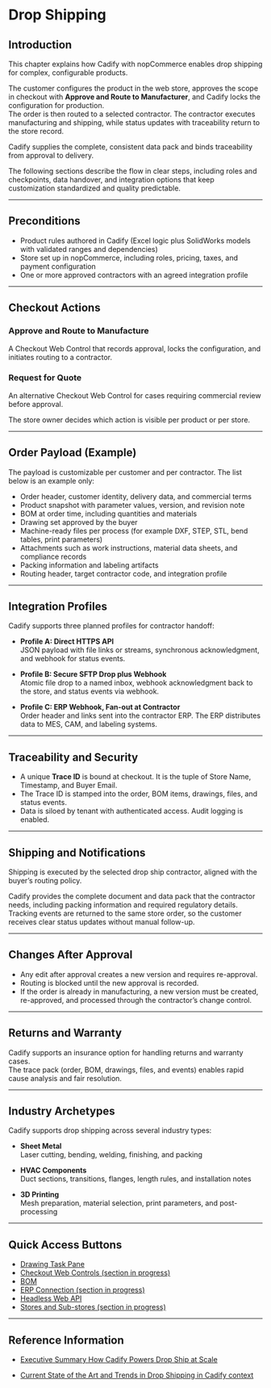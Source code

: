 # Drop Shipping

## Introduction

This chapter explains how Cadify with nopCommerce enables drop shipping for complex, configurable products.  

The customer configures the product in the web store, approves the scope in checkout with **Approve and Route to Manufacturer**, and Cadify locks the configuration for production.  
The order is then routed to a selected contractor. The contractor executes manufacturing and shipping, while status updates with traceability return to the store record.  

Cadify supplies the complete, consistent data pack and binds traceability from approval to delivery.  

The following sections describe the flow in clear steps, including roles and checkpoints, data handover, and integration options that keep customization standardized and quality predictable.  

---

## Preconditions

- Product rules authored in Cadify (Excel logic plus SolidWorks models with validated ranges and dependencies)  
- Store set up in nopCommerce, including roles, pricing, taxes, and payment configuration  
- One or more approved contractors with an agreed integration profile  

---

## Checkout Actions

### Approve and Route to Manufacture  
A Checkout Web Control that records approval, locks the configuration, and initiates routing to a contractor.  

### Request for Quote  
An alternative Checkout Web Control for cases requiring commercial review before approval.  

The store owner decides which action is visible per product or per store.  

---

## Order Payload (Example)

The payload is customizable per customer and per contractor. The list below is an example only:  

- Order header, customer identity, delivery data, and commercial terms  
- Product snapshot with parameter values, version, and revision note  
- BOM at order time, including quantities and materials  
- Drawing set approved by the buyer  
- Machine-ready files per process (for example DXF, STEP, STL, bend tables, print parameters)  
- Attachments such as work instructions, material data sheets, and compliance records  
- Packing information and labeling artifacts  
- Routing header, target contractor code, and integration profile  

---

## Integration Profiles

Cadify supports three planned profiles for contractor handoff:  

- **Profile A: Direct HTTPS API**  
  JSON payload with file links or streams, synchronous acknowledgment, and webhook for status events.  

- **Profile B: Secure SFTP Drop plus Webhook**  
  Atomic file drop to a named inbox, webhook acknowledgment back to the store, and status events via webhook.  

- **Profile C: ERP Webhook, Fan-out at Contractor**  
  Order header and links sent into the contractor ERP. The ERP distributes data to MES, CAM, and labeling systems.  

---

## Traceability and Security

- A unique **Trace ID** is bound at checkout. It is the tuple of Store Name, Timestamp, and Buyer Email.  
- The Trace ID is stamped into the order, BOM items, drawings, files, and status events.  
- Data is siloed by tenant with authenticated access. Audit logging is enabled.  

---

## Shipping and Notifications

Shipping is executed by the selected drop ship contractor, aligned with the buyer’s routing policy.  

Cadify provides the complete document and data pack that the contractor needs, including packing information and required regulatory details. Tracking events are returned to the same store order, so the customer receives clear status updates without manual follow-up.  

---

## Changes After Approval

- Any edit after approval creates a new version and requires re-approval.  
- Routing is blocked until the new approval is recorded.  
- If the order is already in manufacturing, a new version must be created, re-approved, and processed through the contractor’s change control.  

---

## Returns and Warranty

Cadify supports an insurance option for handling returns and warranty cases.  
The trace pack (order, BOM, drawings, files, and events) enables rapid cause analysis and fair resolution.  

---

## Industry Archetypes

Cadify supports drop shipping across several industry types:  

- **Sheet Metal**  
  Laser cutting, bending, welding, finishing, and packing  

- **HVAC Components**  
  Duct sections, transitions, flanges, length rules, and installation notes  

- **3D Printing**  
  Mesh preparation, material selection, print parameters, and post-processing  

---

## Quick Access Buttons

- [Drawing Task Pane](../../cadify/task_panes/drawingTab.md)
- [Checkout Web Controls (section in progress)](../../cadify/controls/checkoutControls.md)
- [BOM](../../cadify/bom/bom.md)
- [ERP Connection (section in progress)](../store/erpConnection.md)
- [Headless Web API](../web/index.md)
- [Stores and Sub-stores (section in progress)](../store/storeSettings.md)

---

## Reference Information

- <a href="https://docs.google.com/viewer?url=https://github.com/Cadify/cadify-assets/raw/main/documents/Executive_Summary_How_Cadify_Powers_Drop_Ship_at_Scale.pdf" target="_blank" rel="noopener noreferrer">Executive Summary How Cadify Powers Drop Ship at Scale</a>

- <a href="https://docs.google.com/viewer?url=https://github.com/Cadify/cadify-assets/raw/main/documents/Current_State_of_the_Art_and_Trends_in_Drop_Shipping_in_Cadify_context.pdf" target="_blank" rel="noopener noreferrer">Current State of the Art and Trends in Drop Shipping in Cadify context</a>
